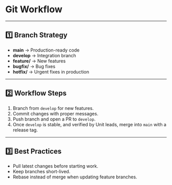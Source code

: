 # Git Workflow

---

## 1️⃣ Branch Strategy
- **main** → Production-ready code
- **develop** → Integration branch
- **feature/** → New features
- **bugfix/** → Bug fixes
- **hotfix/** → Urgent fixes in production

---

## 2️⃣ Workflow Steps
1. Branch from `develop` for new features.
2. Commit changes with proper messages.
3. Push branch and open a PR to `develop`.
4. Once `develop` is stable, and verified by Unit leads, merge into `main` with a release tag.

---

## 3️⃣ Best Practices
- Pull latest changes before starting work.
- Keep branches short-lived.
- Rebase instead of merge when updating feature branches.
